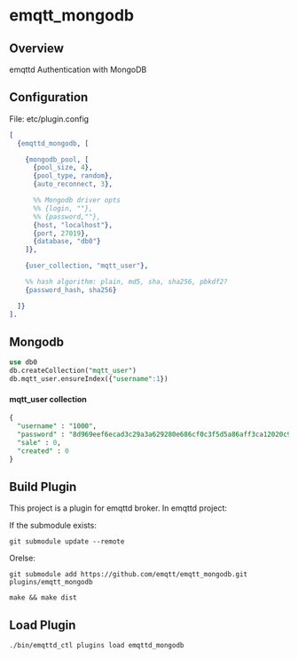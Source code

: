 # emqtt_mongodb

## Overview

emqttd Authentication with MongoDB


## Configuration

File: etc/plugin.config

```erlang
[
  {emqttd_mongodb, [

    {mongodb_pool, [
      {pool_size, 4},
      {pool_type, random},
      {auto_reconnect, 3},

      %% Mongodb driver opts
      %% {login, ""},
      %% {password,""},
      {host, "localhost"},
      {port, 27019},
      {database, "db0"}
    ]},

    {user_collection, "mqtt_user"},

    %% hash algorithm: plain, md5, sha, sha256, pbkdf2?
    {password_hash, sha256}

  ]}
].
```

## Mongodb

```sql
use db0
db.createCollection("mqtt_user")
db.mqtt_user.ensureIndex({"username":1})
```

#### mqtt_user collection

```sql
{
  "username" : "1000",
  "password" : "8d969eef6ecad3c29a3a629280e686cf0c3f5d5a86aff3ca12020c923adc6c92",
  "sale" : 0,
  "created" : 0
}
```

## Build Plugin

This project is a plugin for emqttd broker. In emqttd project:

If the submodule exists:

```
git submodule update --remote
```

Orelse:

```
git submodule add https://github.com/emqtt/emqtt_mongodb.git plugins/emqtt_mongodb

make && make dist
```

## Load Plugin

```
./bin/emqttd_ctl plugins load emqttd_mongodb


